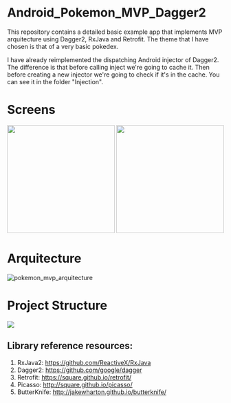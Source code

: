 # Android_Pokemon_MVP_Dagger2

This repository contains a detailed basic example app that implements MVP arquitecture using Dagger2, RxJava and Retrofit. The theme that I have chosen is that of a very basic pokedex.

I have already reimplemented the dispatching Android injector of Dagger2. The difference is that before calling inject we're going to cache it. Then before creating a new injector we're going to check if it's in the cache. You can see it in the folder "Injection".

# Screens
<img src = "https://user-images.githubusercontent.com/35971408/48472104-c7ce7400-e7f5-11e8-9248-7f9633fd8aa8.png" width="250"> <img src = "https://user-images.githubusercontent.com/35971408/48472147-e03e8e80-e7f5-11e8-8938-614cdaaaa904.png" width="250">

# Arquitecture
![pokemon_mvp_arquitecture](https://user-images.githubusercontent.com/35971408/48472913-948ce480-e7f7-11e8-9ff1-7606cb843740.jpg)


# Project Structure
<img src = "https://user-images.githubusercontent.com/35971408/48477970-45e54780-e803-11e8-8f3c-5b3536c7326d.png">
<br>

## Library reference resources:
1. RxJava2: https://github.com/ReactiveX/RxJava
2. Dagger2: https://github.com/google/dagger
3. Retrofit: https://square.github.io/retrofit/
4. Picasso: http://square.github.io/picasso/
5. ButterKnife: http://jakewharton.github.io/butterknife/

